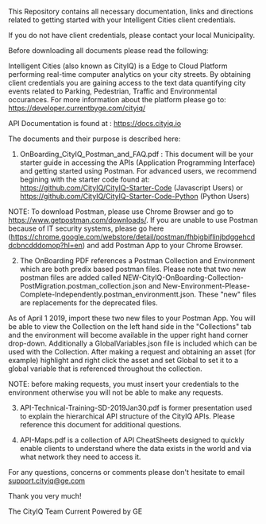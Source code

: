 This Repository contains all necessary documentation, links and directions related to getting started with your Intelligent Cities client credentials.

If you do not have client credentials, please contact your local Municipality.

Before downloading all documents please read the following:

Intelligent Cities (also known as CityIQ) is a Edge to Cloud Platform performing real-time computer analytics on your city streets. By obtaining client credentials you are gaining access to the text data quantifying city events related to Parking, Pedestrian, Traffic and Environmental occurances.  For more information about the platform please go to: https://developer.currentbyge.com/cityiq/

API Documentation is found at : https://docs.cityiq.io

The documents and their purpose is described here:

1. OnBoarding_CityIQ_Postman_and_FAQ.pdf : This document will be your starter guide in accessing the APIs (Application Programming Interface) and getting started using Postman. For advanced users, we recommend begining with the starter code found at: https://github.com/CityIQ/CityIQ-Starter-Code (Javascript Users) or https://github.com/CityIQ/CityIQ-Starter-Code-Python (Python Users)

NOTE: To download Postman, please use Chrome Browser and go to https://www.getpostman.com/downloads/.  If you are unable to use Postman because of IT security systems, please go here (https://chrome.google.com/webstore/detail/postman/fhbjgbiflinjbdggehcddcbncdddomop?hl=en) and add Postman App to your Chrome Browser. 

2. The OnBoarding PDF references a Postman Collection and Environment which are both predix based postman files.  Please note that two new postman files are added called NEW-CityIQ-OnBoarding-Collection-PostMigration.postman_collection.json and New-Environment-Please-Complete-Independently.postman_environmentt.json. These "new" files are replacements for the deprecated files. 

As of April 1 2019, import these two new files to your Postman App.  You will be able to view the Collection on the left hand side in the "Collections" tab and the environment will become available in the upper right hand corner drop-down. Additionally a GlobalVariables.json file is included which can be used with the Collection.  After making a request and obtaining an asset (for example) highlight and right click the asset and set Global to set it to a global variable that is referenced throughout the collection. 

NOTE: before making requests, you must insert your credentials to the environment otherwise you will not be able to make any requests.

3.  API-Technical-Training-SD-2019Jan30.pdf is former presentation used to explain the hierarchical API structure of the CityIQ APIs.  Please reference this document for additional questions.

4.  API-Maps.pdf is a collection of API CheatSheets designed to quickly enable clients to understand where the data exists in the world and via what network they need to access it.


For any questions, concerns or comments please don't hesitate to email support.cityiq@ge.com


Thank you very much!


The CityIQ Team
Current Powered by GE
